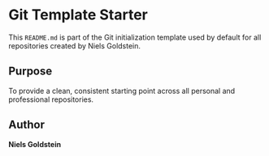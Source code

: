 # Git Template Starter

This `README.md` is part of the Git initialization template used by default for all repositories created by Niels Goldstein.

## Purpose

To provide a clean, consistent starting point across all personal and professional repositories.

## Author

**Niels Goldstein**
